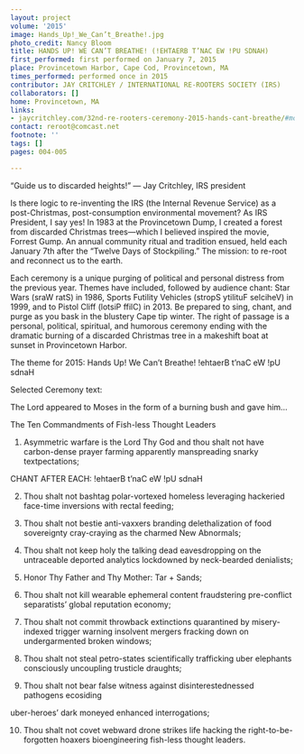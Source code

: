 ```yaml
---
layout: project
volume: '2015'
image: Hands_Up!_We_Can’t_Breathe!.jpg
photo_credit: Nancy Bloom
title: HANDS UP! WE CAN’T BREATHE! (!EHTAERB T’NAC EW !PU SDNAH)
first_performed: first performed on January 7, 2015
place: Provincetown Harbor, Cape Cod, Provincetown, MA
times_performed: performed once in 2015
contributor: JAY CRITCHLEY / INTERNATIONAL RE-ROOTERS SOCIETY (IRS)
collaborators: []
home: Provincetown, MA
links:
- jaycritchley.com/32nd-re-rooters-ceremony-2015-hands-cant-breathe/#more-2302
contact: reroot@comcast.net
footnote: ''
tags: []
pages: 004-005

---
```


“Guide us to discarded heights!” — Jay Critchley, IRS president

Is there logic to re-inventing the IRS (the Internal Revenue Service) as a post-Christmas, post-consumption environmental movement? As IRS President, I say yes! In 1983 at the Provincetown Dump, I created a forest from discarded Christmas trees—which I believed inspired the movie, Forrest Gump. An annual community ritual and tradition ensued, held each January 7th after the “Twelve Days of Stockpiling.” The mission: to re-root and reconnect us to the earth.

Each ceremony is a unique purging of political and personal distress from the previous year. Themes have included, followed by audience chant: Star Wars (sraW ratS) in 1986, Sports Futility Vehicles (stropS ytilituF selciheV) in 1999, and to Pistol Cliff (lotsiP ffilC) in 2013. Be prepared to sing, chant, and purge as you bask in the blustery Cape tip winter. The right of passage is a personal, political, spiritual, and humorous ceremony ending with the dramatic burning of a discarded Christmas tree in a makeshift boat at sunset in Provincetown Harbor.

The theme for 2015: Hands Up! We Can’t Breathe! !ehtaerB t’naC eW !pU sdnaH

Selected Ceremony text:

The Lord appeared to Moses in the form of a burning bush and gave him…

The Ten Commandments of Fish-less Thought Leaders

1. Asymmetric warfare is the Lord Thy God and thou shalt not have carbon-dense prayer farming apparently manspreading snarky textpectations;

CHANT AFTER EACH: !ehtaerB t’naC eW  !pU sdnaH

2. Thou shalt not bashtag polar-vortexed homeless leveraging hackeried face-time inversions with rectal feeding;

3. Thou shalt not bestie anti-vaxxers branding delethalization of food sovereignty cray-craying as the charmed New Abnormals;

4. Thou shalt not keep holy the talking dead eavesdropping on the untraceable deported analytics lockdowned by neck-bearded denialists;

5. Honor Thy Father and Thy Mother: Tar + Sands;

6. Thou shalt not kill wearable ephemeral content fraudstering pre-conflict separatists’ global reputation economy;

7. Thou shalt not commit throwback extinctions quarantined by misery-indexed trigger warning insolvent mergers fracking down on undergarmented broken windows;

8. Thou shalt not steal petro-states scientifically trafficking uber elephants consciously uncoupling trusticle draughts;

9. Thou shalt not bear false witness against disinterestednessed pathogens ecosiding

uber-heroes’ dark moneyed enhanced interrogations;

10. Thou shalt not covet webward drone strikes life hacking the right-to-be-forgotten hoaxers bioengineering fish-less thought leaders.
